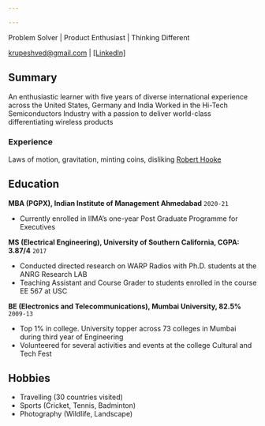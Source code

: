 ```yaml
---

---
```

Problem Solver | Product Enthusiast | Thinking Different

<div id="webaddress">
<a href="krupeshved@gmail.com">krupeshved@gmail.com</a>
| <a href="https://www.linkedin.com/in/krupeshved/">[LinkedIn]</a>
</div>


## Summary

An enthusiastic learner with five years of diverse international experience across the United States, Germany and India
Worked in the Hi-Tech Semiconductors Industry with a passion to deliver world-class differentiating wireless products

### Experience

Laws of motion, gravitation, minting coins, disliking [Robert Hooke](http://en.wikipedia.org/wiki/Robert_Hooke)



## Education

  __MBA (PGPX), Indian Institute of Management Ahmedabad__ `2020-21`
  - Currently enrolled in IIMA’s one-year Post Graduate Programme for Executives
 
  __MS (Electrical Engineering), University of Southern California, CGPA: 3.87/4__  `2017`
  - Conducted directed research on WARP Radios with Ph.D. students at the ANRG Research LAB
  - Teaching Assistant and Course Grader to students enrolled in the course EE 567 at USC
 
  __BE (Electronics and Telecommunications), Mumbai University, 82.5%__ `2009-13`
  - Top 1% in college. University topper across 73 colleges in Mumbai during third year of Engineering
  - Volunteered for several activities and events at the college Cultural and Tech Fest 
 
## Hobbies

- Travelling (30 countries visited)
- Sports (Cricket, Tennis, Badminton)
- Photography (Wildlife, Landscape)


<!-- ### Footer

Last updated: Feb 2020 -->


